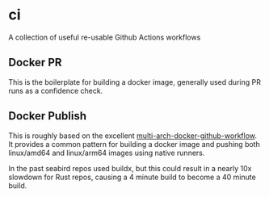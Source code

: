 # ci

A collection of useful re-usable Github Actions workflows

## Docker PR

This is the boilerplate for building a docker image, generally used during PR
runs as a confidence check.

## Docker Publish

This is roughly based on the excellent [multi-arch-docker-github-workflow]. It
provides a common pattern for building a docker image and pushing both
linux/amd64 and linux/arm64 images using native runners.

In the past seabird repos used buildx, but this could result in a nearly 10x
slowdown for Rust repos, causing a 4 minute build to become a 40 minute build.

[multi-arch-docker-github-workflow]: https://github.com/sredevopsorg/multi-arch-docker-github-workflow/tree/main
